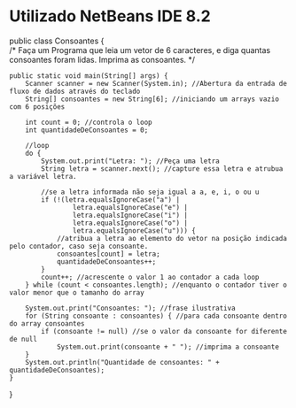# Utilizado NetBeans IDE 8.2

public class Consoantes {    
    /*
Faça um Programa que leia um vetor de 6 caracteres,
e diga quantas consoantes foram lidas.
Imprima as consoantes.
*/

    public static void main(String[] args) {
        Scanner scanner = new Scanner(System.in); //Abertura da entrada de fluxo de dados através do teclado
        String[] consoantes = new String[6]; //iniciando um arrays vazio com 6 posições

        int count = 0; //controla o loop
        int quantidadeDeConsoantes = 0;

        //loop
        do {
            System.out.print("Letra: "); //Peça uma letra
            String letra = scanner.next(); //capture essa letra e atrubua a variável letra.

            //se a letra informada não seja igual a a, e, i, o ou u
            if (!(letra.equalsIgnoreCase("a") |
                    letra.equalsIgnoreCase("e") |
                    letra.equalsIgnoreCase("i") |
                    letra.equalsIgnoreCase("o") |
                    letra.equalsIgnoreCase("u"))) {
                //atribua a letra ao elemento do vetor na posição indicada pelo contador, caso seja consoante.
                consoantes[count] = letra;
                quantidadeDeConsoantes++;
            }
            count++; //acrescente o valor 1 ao contador a cada loop
        } while (count < consoantes.length); //enquanto o contador tiver o valor menor que o tamanho do array

        System.out.print("Consoantes: "); //frase ilustrativa
        for (String consoante : consoantes) { //para cada consoante dentro do array consoantes
            if (consoante != null) //se o valor da consoante for diferente de null
                System.out.print(consoante + " "); //imprima a consoante
        }
        System.out.println("Quantidade de consoantes: " + quantidadeDeConsoantes);
    }
}
    

